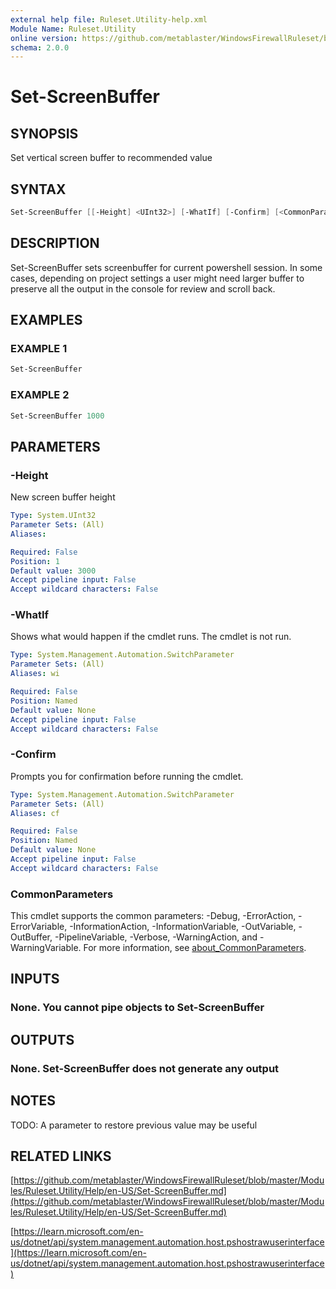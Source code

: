 ```yaml
---
external help file: Ruleset.Utility-help.xml
Module Name: Ruleset.Utility
online version: https://github.com/metablaster/WindowsFirewallRuleset/blob/master/Modules/Ruleset.Utility/Help/en-US/Set-ScreenBuffer.md
schema: 2.0.0
---
```


# Set-ScreenBuffer

## SYNOPSIS

Set vertical screen buffer to recommended value

## SYNTAX

```powershell
Set-ScreenBuffer [[-Height] <UInt32>] [-WhatIf] [-Confirm] [<CommonParameters>]
```

## DESCRIPTION

Set-ScreenBuffer sets screenbuffer for current powershell session.
In some cases, depending on project settings a user might need larger buffer
to preserve all the output in the console for review and scroll back.

## EXAMPLES

### EXAMPLE 1

```powershell
Set-ScreenBuffer
```

### EXAMPLE 2

```powershell
Set-ScreenBuffer 1000
```

## PARAMETERS

### -Height

New screen buffer height

```yaml
Type: System.UInt32
Parameter Sets: (All)
Aliases:

Required: False
Position: 1
Default value: 3000
Accept pipeline input: False
Accept wildcard characters: False
```

### -WhatIf

Shows what would happen if the cmdlet runs.
The cmdlet is not run.

```yaml
Type: System.Management.Automation.SwitchParameter
Parameter Sets: (All)
Aliases: wi

Required: False
Position: Named
Default value: None
Accept pipeline input: False
Accept wildcard characters: False
```

### -Confirm

Prompts you for confirmation before running the cmdlet.

```yaml
Type: System.Management.Automation.SwitchParameter
Parameter Sets: (All)
Aliases: cf

Required: False
Position: Named
Default value: None
Accept pipeline input: False
Accept wildcard characters: False
```

### CommonParameters

This cmdlet supports the common parameters: -Debug, -ErrorAction, -ErrorVariable, -InformationAction, -InformationVariable, -OutVariable, -OutBuffer, -PipelineVariable, -Verbose, -WarningAction, and -WarningVariable. For more information, see [about_CommonParameters](http://go.microsoft.com/fwlink/?LinkID=113216).

## INPUTS

### None. You cannot pipe objects to Set-ScreenBuffer

## OUTPUTS

### None. Set-ScreenBuffer does not generate any output

## NOTES

TODO: A parameter to restore previous value may be useful

## RELATED LINKS

[https://github.com/metablaster/WindowsFirewallRuleset/blob/master/Modules/Ruleset.Utility/Help/en-US/Set-ScreenBuffer.md](https://github.com/metablaster/WindowsFirewallRuleset/blob/master/Modules/Ruleset.Utility/Help/en-US/Set-ScreenBuffer.md)

[https://learn.microsoft.com/en-us/dotnet/api/system.management.automation.host.pshostrawuserinterface](https://learn.microsoft.com/en-us/dotnet/api/system.management.automation.host.pshostrawuserinterface)
